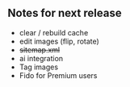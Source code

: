 ## Notes for next release

- clear / rebuild cache
- edit images (flip, rotate)
- ~~sitemap.xml~~
- ai integration
- Tag images
- Fido for Premium users